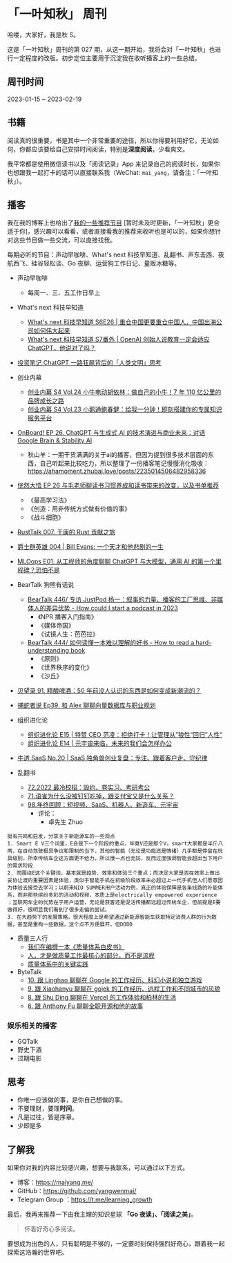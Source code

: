 # 「一叶知秋」 周刊

哈喽，大家好，我是秋 S。

这是「一叶知秋」周刊的第 027 期，从这一期开始，我将会对「一叶知秋」也进行一定程度的改版。初步定位主要用于沉淀我在收听播客上的一些总结。

## 周刊时间

2023-01-15 ~ 2023-02-19

## 书籍

阅读真的很重要，书是其中一个非常重要的途径，所以你得要利用好它。无论如何，你都应该要给自己安排时间阅读，特别是**深度阅读**，少看爽文。

我平常都是使用微信读书以及「阅读记录」App 来记录自己的阅读时长，如果你也想跟我一起打卡的话可以直接联系我（WeChat: `mai_yang`，请备注：「一叶知秋」）。

## 播客

我在我的博客上也给出了[我的一些推荐节目](https://maiyang.me/podcasts/) [暂时未及时更新，「一叶知秋」更合适于你]，感兴趣可以看看，或者直接看我的推荐来收听也是可以的，如果你想针对这些节目做一些交流，可以直接找我。

每期必听的节目：声动早咖啡、What's next 科技早知道、乱翻书、声东击西、夜航西飞、硅谷轻松谈、Go 夜聊、运营狗工作日记、量贩冰糖等。

+ 声动早咖啡
  - 每周一、三、五工作日早上
+ What's next 科技早知道
  - [What's next 科技早知道 S6E26 | 重仓中国更要重仓中国人，中国出海公司如何伟大起来](https://www.xiaoyuzhoufm.com/episode/62f34cf68573d4fb67b36499)
  - [What's next 科技早知道 S7番外 | OpenAI 创始人说教育一定会适应 ChatGPT，他说对了吗？](https://www.xiaoyuzhoufm.com/episode/63ee05f79d2938b8a8c0714d)
+ [投资笔记 ChatGPT 一路狂飙背后的「人类文明」思考](https://www.xiaoyuzhoufm.com/episode/63eeaa343c39ec1f9aed40ab)
+ 创业内幕
  - [创业内幕 S4 Vol.24 小牛电动胡依林：做自己的小牛！7 年 110 亿公里的品牌成长之路](https://www.xiaoyuzhoufm.com/episode/62f57e56b35b1e3f5c09629d)
  - [创业内幕 S4 Vol.23 小鹅通鲍春健：给我一分钟！即刻搭建你的专属知识服务平台](https://www.xiaoyuzhoufm.com/episode/62ec422af5799d134563c737)
+ [OnBoard! EP 26. ChatGPT 与生成式 AI 的技术演进与商业未来：对话 Google Brain & Stability AI](https://www.xiaoyuzhoufm.com/episode/63e19fb40d7e8eaa72117c47)
  - 秋山羊：一期干货满满的关于ai的播客，但因为提到很多技术层面的东西，自己听起来比较吃力，所以整理了一份播客笔记慢慢消化吸收：https://ahamoment.zhubai.love/posts/2235014506482958336
+ [恍然大悟 EP 26 与毛老师聊读书习惯养成和读书带来的改变，以及书单推荐](https://www.xiaoyuzhoufm.com/episode/63ddf248e99bdef7d3fe455b)
  - 《最高学习法》
  - 《创造：用非传统方式做有价值的事》
  - 《战斗细胞》
+ [RustTalk 007. 于康的 Rust 贡献之旅](https://www.xiaoyuzhoufm.com/episode/63df73208db17410d1470011)
+ [爵士群英雄 004 | Bill Evans: 一个天才和他悲剧的一生](https://www.xiaoyuzhoufm.com/episode/62f590604f4e455f0488a63e)

+ [MLOops E01. 从工程师的角度聊聊 ChatGPT 与大模型，通用 AI 的第一个里程碑？恐怕不是](https://www.xiaoyuzhoufm.com/episode/63c7db546bcfd9410258029f)
+ BearTalk 狗熊有话说
  - [BearTalk 446/ 专访 JustPod 杨一：叙事的力量、播客的工厂思维、非媒体人的差异优势 - How could I start a podcast in 2023](https://www.xiaoyuzhoufm.com/episode/63cbc848f68874008c920478)
    - 《NPR 播客入门指南》
    - 《媒体帝国》
    - 《试镜人生：芭芭拉》
  - [BearTalk 444/ 如何读懂一本难以理解的好书 - How to read a hard-understanding book](https://www.xiaoyuzhoufm.com/episode/63ba8665fa617e432086f4c2)
    - 《原则》
    - 《世界秩序的变化》
    - 《沙丘》
+ [贝望录 91. 精酿啤酒：50 年前没人认识的东西是如何变成新潮流的？](https://www.xiaoyuzhoufm.com/episode/62f228d5eb0492cf2f508504)
+ [捕蛇者说 Ep39. 和 Alex 聊聊向量数据库与职业规划](https://www.xiaoyuzhoufm.com/episode/63ce71d96e7201008c2cc2f3)
+ 组织进化论
  - [组织进化论 E15 | 特赞 CEO 范凌：拒绝打卡！让管理从”狼性“回归”人性“](https://www.xiaoyuzhoufm.com/episode/62ed2b1d226f5c1fa0d58357)
  - [组织进化论 E14 | 元宇宙来临，未来的我们会怎样办公](https://www.xiaoyuzhoufm.com/episode/614ba7fa3e0c7de6bce02adf)
+ [牛透 SaaS No.20 | SaaS 独角兽创业复盘：专注、跟着客户走、守纪律](https://www.xiaoyuzhoufm.com/episode/63e09d31e99bdef7d31a6008)
+ 乱翻书
  - [72.2022 最冷校招：毁约、卷实习、考研考公](https://www.xiaoyuzhoufm.com/episode/62f349ab20298b975e3535b9)
  - [71.语雀为什么没被钉钉吃掉，跟支付宝又是什么关系？](https://www.xiaoyuzhoufm.com/episode/62ed2b1d226f5c1fa0d58357)
  - [98.年终回顾：短视频、SaaS、机器人、新造车、元宇宙](https://www.xiaoyuzhoufm.com/episode/63c95be46bcfd94102683c12)
    - 评论：
      - 卓先生 Zhuo
```
挺有共鸣和启发，分享关于新能源车的一些观点
1. Smart E V三个词里，E会是下一个阶段的重点，毕竟V还是那个V，smart大家都是半斤八两，在自动驾驶极具争议和限制的当下，其他的智能（无论是功能还是情绪）几乎都是停留在玩具级别，所幸传统车企这方面更不给力，所以慢一点也无妨，反而过度强调智能会超出当下用户的需求阶段
2. 而围绕E这个关键词，基本就是趋势、效率和体验三个重点；而决定大家是否在效率上做出妥协让渡的重要因素是体验，类似于智能手机在初级阶段效率未必超过上一代手机但人们愿意因为体验去接受去学习；以蔚来NIO SUMMER用户活动为例，真正的体验保障是各条线路的补能体系，而非那些缤纷多彩的活动和视频，本质上是electrically empowered experience ；互联网车企的优势在于用户运营，无论是获客还是促活传播都远超过传统车企，但前提是E要做得好，很明显我们看到了很多走偏的尝试。
3. 在大趋势下的发展策略，很大程度上是希望通过新能源智能车获取特定消费人群的行为数据，甚至是重构一些数据，这个点不方便展开，但DDDD
```
+ 质量三人行
  - [我们在编撰一本《质量体系白皮书》](https://www.xiaoyuzhoufm.com/episode/635907181aea65491b78e66c)
  - [人，才是做质量工作最核心的部分，而不是流程](https://www.xiaoyuzhoufm.com/episode/636d89815aca413bf96d242a)
  - [质量体系中的关键实践](https://www.xiaoyuzhoufm.com/episode/63908329a6ab012bf468e16a)
+ ByteTalk
  - [10. 跟 Linghao 聊聊在 Google 的工作经历、科幻小说和独立游戏](https://www.xiaoyuzhoufm.com/episode/63c79715c0d8da008cf990b9)
  - [9. 跟 Xiaohanyu 聊聊在 gojek 的工作经历、远程工作和不同城市的风貌](https://www.xiaoyuzhoufm.com/episode/639c875b8a837246579d479e)
  - [8. 跟 Shu Ding 聊聊在 Vercel 的工作体验和柏林的生活](https://www.xiaoyuzhoufm.com/episode/638013b518554643b70ab197)
  - [6. 跟 Anthony Fu 聊聊全职开源和他的故事](https://www.xiaoyuzhoufm.com/episode/61b43114f7b64dfb09f2524c)

### 娱乐相关的播客

- GQTalk
- 野史下酒
- 过期电影

## 思考

+ 你唯一应该做的事，是你自己想做的事。
+ 不要理财，要理**时间**。
+ 凡是过往，皆是序章。
+ 少即是多

## 了解我

如果你对我的内容比较感兴趣，想要与我联系，可以通过以下方式。

- 博客：https://maiyang.me/
- GitHub：https://github.com/yangwenmai/
- Telegram Group ：https://t.me/learning_growth

最后，我再来推荐一下由我主理的知识星球 **「Go 夜读」、「阅读之美」**。
>怀着好奇心多阅读。

要想成为出色的人，只有聪明是不够的，一定要时刻保持强烈好奇心，跟着我一起探索这浩瀚的世界吧。
